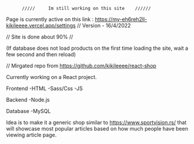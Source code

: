 
          /////     Im still working on this site    //////

Page is currently active on this link : https://my-eh6reh2ll-kikileeee.vercel.app/settings   // Version - 16/4/2022

 // Site is done about 90% //

(If database does not load products on the first time loading the site, wait a few second and then reload)

// Mirgated repo from https://github.com/kikileeee/react-shop

Currently working on a React project.

Frontend 
-HTML
-Sass/Css
-JS

Backend
-Node.js

Database
-MySQL

Idea is to make it a generic shop similar to https://www.sportvision.rs/ that will showcase most popular articles based on how much people have been viewing article page.
